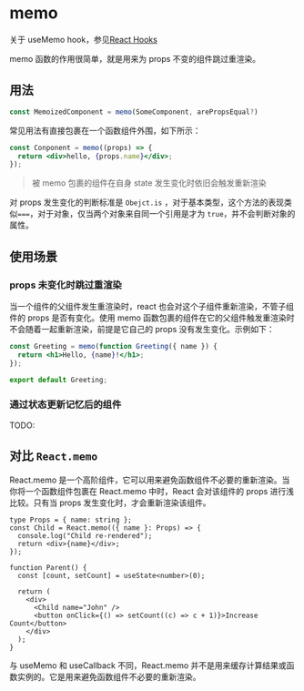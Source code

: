 # memo

关于 useMemo hook，参见[React Hooks](./Hook.md)

memo 函数的作用很简单，就是用来为 props 不变的组件跳过重渲染。

## 用法

```js
const MemoizedComponent = memo(SomeComponent, arePropsEqual?)
```

常见用法有直接包裹在一个函数组件外围，如下所示：

```jsx
const Conponent = memo((props) => {
  return <div>hello, {props.name}</div>;
});
```

> 被 memo 包裹的组件在自身 state 发生变化时依旧会触发重新渲染

对 props 发生变化的判断标准是 `Obejct.is` ，对于基本类型，这个方法的表现类似`===`，对于对象，仅当两个对象来自同一个引用是才为 `true`，并不会判断对象的属性。

## 使用场景

### props 未变化时跳过重渲染

当一个组件的父组件发生重渲染时，react 也会对这个子组件重新渲染，不管子组件的 props 是否有变化。使用 memo 函数包裹的组件在它的父组件触发重渲染时不会随着一起重新渲染，前提是它自己的 props 没有发生变化。示例如下：

```jsx
const Greeting = memo(function Greeting({ name }) {
  return <h1>Hello, {name}!</h1>;
});

export default Greeting;
```

### 通过状态更新记忆后的组件

TODO:

## 对比 `React.memo`

React.memo 是一个高阶组件，它可以用来避免函数组件不必要的重新渲染。当你将一个函数组件包裹在 React.memo 中时，React 会对该组件的 props 进行浅比较。只有当 props 发生变化时，才会重新渲染该组件。

```tsx
type Props = { name: string };
const Child = React.memo(({ name }: Props) => {
  console.log("Child re-rendered");
  return <div>{name}</div>;
});

function Parent() {
  const [count, setCount] = useState<number>(0);

  return (
    <div>
      <Child name="John" />
      <button onClick={() => setCount((c) => c + 1)}>Increase Count</button>
    </div>
  );
}
```

与 useMemo 和 useCallback 不同，React.memo 并不是用来缓存计算结果或函数实例的。它是用来避免函数组件不必要的重新渲染。

